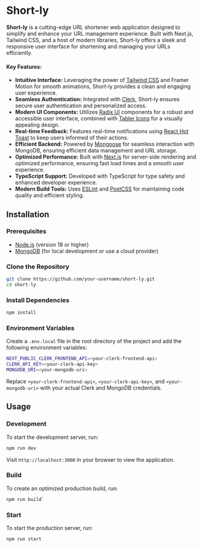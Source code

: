 # Short-ly

**Short-ly** is a cutting-edge URL shortener web application designed to simplify and enhance your URL management experience. Built with Next.js, Tailwind CSS, and a host of modern libraries, Short-ly offers a sleek and responsive user interface for shortening and managing your URLs efficiently.

#### Key Features:

-   **Intuitive Interface:** Leveraging the power of [Tailwind CSS](https://tailwindcss.com/) and Framer Motion for smooth animations, Short-ly provides a clean and engaging user experience.
-   **Seamless Authentication:** Integrated with [Clerk](https://clerk.dev/), Short-ly ensures secure user authentication and personalized access.
-   **Modern UI Components:** Utilizes [Radix UI](https://www.radix-ui.com/) components for a robust and accessible user interface, combined with [Tabler Icons](https://tablericons.com/) for a visually appealing design.
-   **Real-time Feedback:** Features real-time notifications using [React Hot Toast](https://react-hot-toast.com/) to keep users informed of their actions.
-   **Efficient Backend:** Powered by [Mongoose](https://mongoosejs.com/) for seamless interaction with MongoDB, ensuring efficient data management and URL storage.
-   **Optimized Performance:** Built with [Next.js](https://nextjs.org/) for server-side rendering and optimized performance, ensuring fast load times and a smooth user experience.
-   **TypeScript Support:** Developed with TypeScript for type safety and enhanced developer experience.
-   **Modern Build Tools:** Uses [ESLint](https://eslint.org/) and [PostCSS](https://postcss.org/) for maintaining code quality and efficient styling.

Installation
------------

### Prerequisites

-   [Node.js](https://nodejs.org/) (version 18 or higher)
-   [MongoDB](https://www.mongodb.com/) (for local development or use a cloud provider)

### Clone the Repository

```sh
git clone https://github.com/your-username/short-ly.git
cd short-ly
```
### Install Dependencies

```sh
npm install
```

### Environment Variables

Create a `.env.local` file in the root directory of the project and add the following environment variables:

```sh
NEXT_PUBLIC_CLERK_FRONTEND_API=<your-clerk-frontend-api>
CLERK_API_KEY=<your-clerk-api-key>
MONGODB_URI=<your-mongodb-uri>
```

Replace `<your-clerk-frontend-api>`, `<your-clerk-api-key>`, and `<your-mongodb-uri>` with your actual Clerk and MongoDB credentials.

Usage
-----

### Development

To start the development server, run:

```sh
npm run dev
```
Visit `http://localhost:3000` in your browser to view the application.

### Build

To create an optimized production build, run:

```sh
npm run build`
```

### Start

To start the production server, run:

```sh
npm run start
```